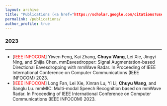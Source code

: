 ```yaml
---
layout: archive
title: "Publications (<a href="https://scholar.google.com/citations?user=yb3PUaoAAAAJ">[Google Scholar]</a>)"
permalink: /publications/
author_profile: true
---
```


### 2023
---

- [<font color="red">IEEE INFOCOM</font>] Yiwen Feng, Kai Zhang, **Chuyu Wang**, Lei Xie, Jingyi Ning, and Shijia Chen. mmEavesdropper: Signal Augmentation-based Directional Eavesdropping with mmWave Radar. In Proceeding of IEEE International Conference on Computer Communications (IEEE INFOCOM) 2023.
- [<font color="red">IEEE INFOCOM</font>] Long Fan, Lei Xie, Xinran Lu, Yi Li, **Chuyu Wang**, and Sanglu Lu. mmMIC: Multi-modal Speech Recognition based on mmWave Radar. In Proceeding of IEEE International Conference on Computer Communications (IEEE INFOCOM) 2023.
